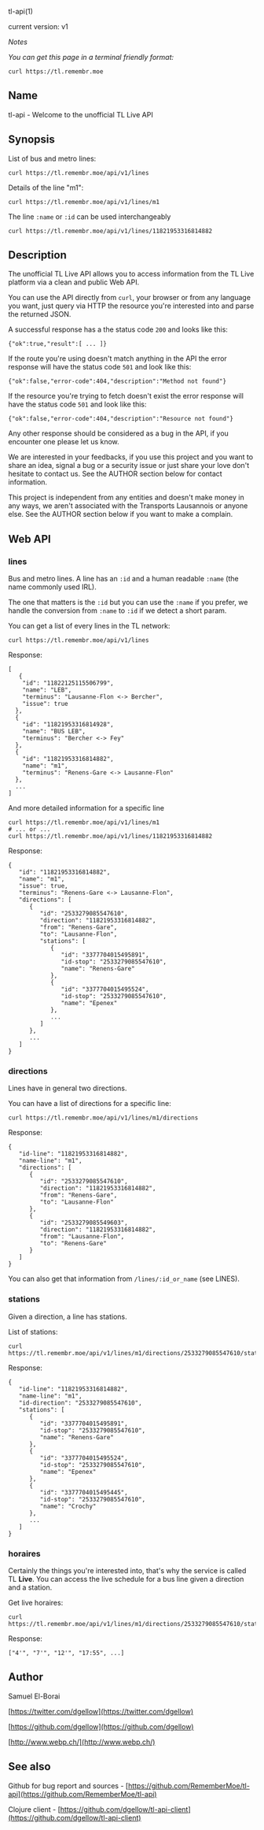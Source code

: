 tl-api(1)

current version: v1


_Notes_

_You can get this page in a terminal friendly format:_
```
curl https://tl.remembr.moe
```

## Name

tl-api - Welcome to the unofficial TL Live API

## Synopsis

List of bus and metro lines:

```
curl https://tl.remembr.moe/api/v1/lines
```

Details of the line "m1":

```
curl https://tl.remembr.moe/api/v1/lines/m1
```

The line `:name` or `:id` can be used interchangeably

```
curl https://tl.remembr.moe/api/v1/lines/11821953316814882
```

## Description

The unofficial TL Live API allows you to access information from the
TL Live platform via a clean and public Web API.

You can use the API directly from `curl`, your browser or from any
language you want, just query via HTTP the resource you're interested
into and parse the returned JSON.

A successful response has a the status code `200` and looks like this:

```
{"ok":true,"result":[ ... ]}
```

If the route you're using doesn't match anything in the API the error
response will have the status code `501` and look like this:

```
{"ok":false,"error-code":404,"description":"Method not found"}
```

If the resource you're trying to fetch doesn't exist the error
response will have the status code `501` and look like this:

```
{"ok":false,"error-code":404,"description":"Resource not found"}
```

Any other response should be considered as a bug in the API, if you
encounter one please let us know.

We are interested in your feedbacks, if you use this project and you
want to share an idea, signal a bug or a security issue or just share
your love don't hesitate to contact us. See the AUTHOR section below
for contact information.

This project is independent from any entities and doesn't make money
in any ways, we aren't associated with the Transports Lausannois or
anyone else. See the AUTHOR section below if you want to make a
complain.

## Web API
### lines

Bus and metro lines.  A line has an `:id` and a human readable `:name`
(the name commonly used IRL).

The one that matters is the `:id` but you can use the `:name` if you
prefer, we handle the conversion from `:name` to `:id` if we detect
a short param.

You can get a list of every lines in the TL network:

```
curl https://tl.remembr.moe/api/v1/lines
```

Response:

```
[
   {
    "id": "11822125115506799",
    "name": "LEB",
    "terminus": "Lausanne-Flon <-> Bercher",
    "issue": true
  },
  {
    "id": "11821953316814928",
    "name": "BUS LEB",
    "terminus": "Bercher <-> Fey"
  },
  {
    "id": "11821953316814882",
    "name": "m1",
    "terminus": "Renens-Gare <-> Lausanne-Flon"
  },
  ...
]
```

And more detailed information for a specific line

```
curl https://tl.remembr.moe/api/v1/lines/m1
# ... or ...
curl https://tl.remembr.moe/api/v1/lines/11821953316814882
```

Response:

```
{
   "id": "11821953316814882",
   "name": "m1",
   "issue": true,
   "terminus": "Renens-Gare <-> Lausanne-Flon",
   "directions": [
      {
         "id": "2533279085547610",
         "direction": "11821953316814882",
         "from": "Renens-Gare",
         "to": "Lausanne-Flon",
         "stations": [
            {
               "id": "3377704015495891",
               "id-stop": "2533279085547610",
               "name": "Renens-Gare"
            },
            {
               "id": "3377704015495524",
               "id-stop": "2533279085547610",
               "name": "Epenex"
            },
            ...
         ]
      },
      ...
   ]
}
```

### directions

Lines have in general two directions.

You can have a list of directions for a specific line:

```
curl https://tl.remembr.moe/api/v1/lines/m1/directions
```

Response:

```
{
   "id-line": "11821953316814882",
   "name-line": "m1",
   "directions": [
      {
         "id": "2533279085547610",
         "direction": "11821953316814882",
         "from": "Renens-Gare",
         "to": "Lausanne-Flon"
      },
      {
         "id": "2533279085549603",
         "direction": "11821953316814882",
         "from": "Lausanne-Flon",
         "to": "Renens-Gare"
      }
   ]
}
```

You can also get that information from `/lines/:id_or_name` (see LINES).

### stations

Given a direction, a line has stations.

List of stations:

```
curl https://tl.remembr.moe/api/v1/lines/m1/directions/2533279085547610/stations
```

Response:

```
{
   "id-line": "11821953316814882",
   "name-line": "m1",
   "id-direction": "2533279085547610",
   "stations": [
      {
         "id": "3377704015495891",
         "id-stop": "2533279085547610",
         "name": "Renens-Gare"
      },
      {
         "id": "3377704015495524",
         "id-stop": "2533279085547610",
         "name": "Epenex"
      },
      {
         "id": "3377704015495445",
         "id-stop": "2533279085547610",
         "name": "Crochy"
      },
      ...
   ]
}
```

### horaires

Certainly the things you're interested into, that's why the service is
called TL **Live**.  You can access the live schedule for a bus line
given a direction and a station.

Get live horaires:

```
curl https://tl.remembr.moe/api/v1/lines/m1/directions/2533279085547610/stations/3377704015495719/horaires
```

Response:

```
["4'", "7'", "12'", "17:55", ...]
```

## Author

Samuel El-Borai

[https://twitter.com/dgellow](https://twitter.com/dgellow)

[https://github.com/dgellow](https://github.com/dgellow)

[http://www.webp.ch/](http://www.webp.ch/)

## See also

Github for bug report and sources - [https://github.com/RememberMoe/tl-api](https://github.com/RememberMoe/tl-api)

Clojure client - [https://github.com/dgellow/tl-api-client](https://github.com/dgellow/tl-api-client)
